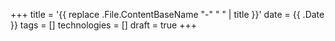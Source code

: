 +++
title = '{{ replace .File.ContentBaseName "-" " " | title }}'
date = {{ .Date }}
tags = []
technologies = []
draft = true
+++

